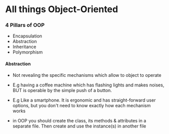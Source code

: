 # All things Object-Oriented

### 4 Pillars of OOP
- Encapsulation
- Abstraction
- Inheritance
- Polymorphism

#### Abstraction
- Not revealing the specific mechanisms which allow to object to operate
- E.g having a coffee machine which has flashing lights and makes noises, BUT is operable by the simple push of a button.
- E.g Like a smartphone. It is ergonomic and has straight-forward user options, but you don't need to know exactly how each mechanism works

- in OOP you should create the class, its methods & attributes in a separate file. Then create and use the instance(s) in another file 